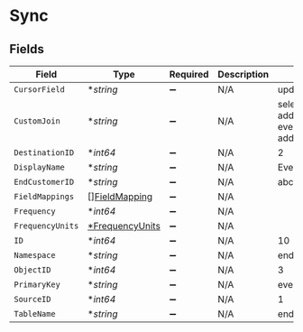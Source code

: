 # Sync


## Fields

| Field                                                                                          | Type                                                                                           | Required                                                                                       | Description                                                                                    | Example                                                                                        |
| ---------------------------------------------------------------------------------------------- | ---------------------------------------------------------------------------------------------- | ---------------------------------------------------------------------------------------------- | ---------------------------------------------------------------------------------------------- | ---------------------------------------------------------------------------------------------- |
| `CursorField`                                                                                  | **string*                                                                                      | :heavy_minus_sign:                                                                             | N/A                                                                                            | updated_at                                                                                     |
| `CustomJoin`                                                                                   | **string*                                                                                      | :heavy_minus_sign:                                                                             | N/A                                                                                            | select * from events join additional_properties on events.id = additional_properties.event_id; |
| `DestinationID`                                                                                | **int64*                                                                                       | :heavy_minus_sign:                                                                             | N/A                                                                                            | 2                                                                                              |
| `DisplayName`                                                                                  | **string*                                                                                      | :heavy_minus_sign:                                                                             | N/A                                                                                            | Event Sync                                                                                     |
| `EndCustomerID`                                                                                | **string*                                                                                      | :heavy_minus_sign:                                                                             | N/A                                                                                            | abc123                                                                                         |
| `FieldMappings`                                                                                | [][FieldMapping](../../models/shared/fieldmapping.md)                                          | :heavy_minus_sign:                                                                             | N/A                                                                                            |                                                                                                |
| `Frequency`                                                                                    | **int64*                                                                                       | :heavy_minus_sign:                                                                             | N/A                                                                                            |                                                                                                |
| `FrequencyUnits`                                                                               | [*FrequencyUnits](../../models/shared/frequencyunits.md)                                       | :heavy_minus_sign:                                                                             | N/A                                                                                            |                                                                                                |
| `ID`                                                                                           | **int64*                                                                                       | :heavy_minus_sign:                                                                             | N/A                                                                                            | 10                                                                                             |
| `Namespace`                                                                                    | **string*                                                                                      | :heavy_minus_sign:                                                                             | N/A                                                                                            | end_customer_bigquery_dataset                                                                  |
| `ObjectID`                                                                                     | **int64*                                                                                       | :heavy_minus_sign:                                                                             | N/A                                                                                            | 3                                                                                              |
| `PrimaryKey`                                                                                   | **string*                                                                                      | :heavy_minus_sign:                                                                             | N/A                                                                                            | event_id                                                                                       |
| `SourceID`                                                                                     | **int64*                                                                                       | :heavy_minus_sign:                                                                             | N/A                                                                                            | 1                                                                                              |
| `TableName`                                                                                    | **string*                                                                                      | :heavy_minus_sign:                                                                             | N/A                                                                                            | end_customer_events                                                                            |